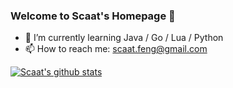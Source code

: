 ### Welcome to Scaat's Homepage 👋

- 🌱 I’m currently learning Java / Go / Lua / Python
- 📫 How to reach me: scaat.feng@gmail.com

[![Scaat's github stats](https://github-readme-stats.vercel.app/api?username=scaat&hide=issues&count_private=true&show_icons=true&theme=tokyonight)](https://github.com/scaat)

<!--
**scaat/scaat** is a ✨ _special_ ✨ repository because its `README.md` (this file) appears on your GitHub profile.

Here are some ideas to get you started:

- 🔭 I’m currently working on ...
- 🌱 I’m currently learning ...
- 👯 I’m looking to collaborate on ...
- 🤔 I’m looking for help with ...
- 💬 Ask me about ...
- 📫 How to reach me: ...
- 😄 Pronouns: ...
- ⚡ Fun fact: ...
-->
